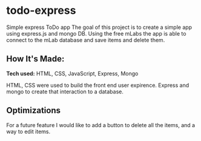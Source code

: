 # todo-express
Simple express ToDo app
The goal of this project is to create a simple app using express.js and mongo DB. Using the free mLabs the app is able to connect to the mLab database and save items and delete them. 

## How It's Made:

**Tech used:** HTML, CSS, JavaScript, Express, Mongo

HTML, CSS were used to build the front end user expirence. Express and mongo to create that interaction to a database.

## Optimizations

For a future feature I would like to add a button to delete all the items, and a way to edit items. 
